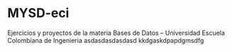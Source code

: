 # MYSD-eci
Ejercicios y proyectos de la materia Bases de Datos – Universidad Escuela Colombiana de Ingenieria
asdasdasdasdasd
kkdgaskdpapdgmsdfg
